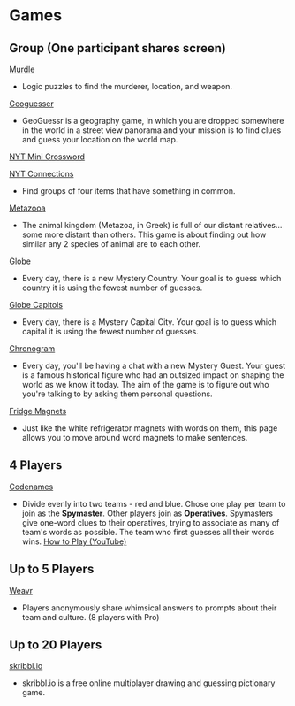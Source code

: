 # Games

## Group (One participant shares screen)
[Murdle](https://murdle.com/)
* Logic puzzles to find the murderer, location, and weapon.

[Geoguesser](https://www.geoguessr.com/)
* GeoGuessr is a geography game, in which you are dropped somewhere in the world in a street view panorama and your mission is to find clues and guess your location on the world map.

[NYT Mini Crossword](https://www.nytimes.com/crosswords/game/mini)

[NYT Connections](https://www.nytimes.com/games/connections)
* Find groups of four items that have something in common.

[Metazooa](https://metazooa.com/)
* The animal kingdom (Metazoa, in Greek) is full of our distant relatives... some more distant than others. This game is about finding out how similar any 2 species of animal are to each other.

[Globe](https://globle-game.com/)
* Every day, there is a new Mystery Country. Your goal is to guess which country it is using the fewest number of guesses.

[Globe Capitols](https://globle-capitals.com/)
* Every day, there is a Mystery Capital City. Your goal is to guess which capital it is using the fewest number of guesses.

[Chronogram](https://chronogram.chat/)
* Every day, you'll be having a chat with a new Mystery Guest. Your guest is a famous historical figure who had an outsized impact on shaping the world as we know it today. The aim of the game is to figure out who you're talking to by asking them personal questions.

[Fridge Magnets](https://playingcards.io/game/fridge-magnets)
* Just like the white refrigerator magnets with words on them, this page allows you to move around word magnets to make sentences.

## 4 Players
[Codenames](https://codenames.game/)
* Divide evenly into two teams - red and blue. Chose one play per team to join as the **Spymaster**.  Other players join as **Operatives**. Spymasters give one-word clues to their operatives, trying to associate as many of team's words as possible.  The team who first guesses all their words wins. [How to Play (YouTube)](https://www.youtube.com/watch?v=J8RWBooJivg)

## Up to 5 Players
[Weavr](https://www.weavr.cc/)
* Players anonymously share whimsical answers to prompts about their team and culture. (8 players with Pro)

## Up to 20 Players
[skribbl.io](https://skribbl.io/)
* skribbl.io is a free online multiplayer drawing and guessing pictionary game.
